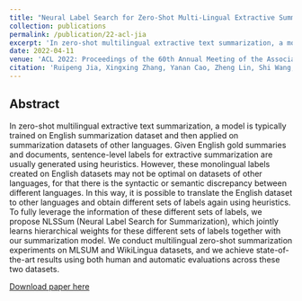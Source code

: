 ```yaml
---
title: "Neural Label Search for Zero-Shot Multi-Lingual Extractive Summarization"
collection: publications
permalink: /publication/22-acl-jia
excerpt: 'In zero-shot multilingual extractive text summarization, a model is typically trained on English summarization dataset and then applied on summarization datasets of other languages. Given English gold summaries and documents, sentence-level labels for extractive summarization are usually generated using heuristics. However, these monolingual labels created on English datasets may not be optimal on datasets of other languages, for that there is the syntactic or semantic discrepancy between different languages. In this way, it is possible to translate the English dataset to other languages and obtain different sets of labels again using heuristics. To fully leverage the information of these different sets of labels, we propose NLSSum (Neural Label Search for Summarization), which jointly learns hierarchical weights for these different sets of labels together with our summarization model. We conduct multilingual zero-shot summarization experiments on MLSUM and WikiLingua datasets, and we achieve state-of-the-art results using both human and automatic evaluations across these two datasets.'
date: 2022-04-11
venue: 'ACL 2022: Proceedings of the 60th Annual Meeting of the Association for Computational Linguistics (Volume 1: Long Papers)'
citation: 'Ruipeng Jia, Xingxing Zhang, Yanan Cao, Zheng Lin, Shi Wang, and Furu Wei. 2022. Neural Label Search for Zero-Shot Multi-Lingual Extractive Summarization. In Proceedings of the 60th Annual Meeting of the Association for Computational Linguistics (Volume 1: Long Papers), pages 561570, Dublin, Ireland. Association for Computational Linguistics.'
---
```

Abstract
--
In zero-shot multilingual extractive text summarization, a model is typically trained on English summarization dataset and then applied on summarization datasets of other languages. Given English gold summaries and documents, sentence-level labels for extractive summarization are usually generated using heuristics. However, these monolingual labels created on English datasets may not be optimal on datasets of other languages, for that there is the syntactic or semantic discrepancy between different languages. In this way, it is possible to translate the English dataset to other languages and obtain different sets of labels again using heuristics. To fully leverage the information of these different sets of labels, we propose NLSSum (Neural Label Search for Summarization), which jointly learns hierarchical weights for these different sets of labels together with our summarization model. We conduct multilingual zero-shot summarization experiments on MLSUM and WikiLingua datasets, and we achieve state-of-the-art results using both human and automatic evaluations across these two datasets.

[Download paper here](https://aclanthology.org/2022.acl-long.42.pdf)

